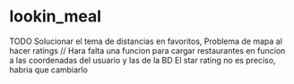 # lookin_meal

TODO
Solucionar el tema de distancias en favoritos,
Problema de mapa al hacer ratings // Hara falta una funcion para cargar restaurantes en funcion a las coordenadas del usuario y las de la BD
El star rating no es preciso, habria que cambiarlo


 
